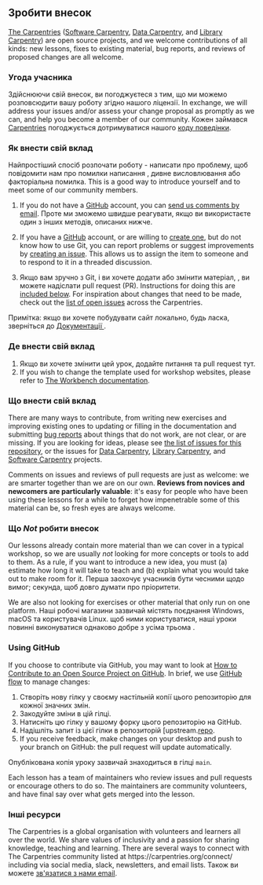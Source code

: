 ## Зробити внесок

[The Carpentries][cp-site] ([Software Carpentry][swc-site], [Data
Carpentry][dc-site], and [Library Carpentry][lc-site]) are open source
projects, and we welcome contributions of all kinds: new lessons, fixes to
existing material, bug reports, and reviews of proposed changes are all
welcome.

### Угода учасника

Здійснюючи свій внесок, ви погоджуєтеся з тим, що ми можемо розповсюдити вашу роботу згідно нашого
ліцензії. In exchange, we will address your issues and/or assess
your change proposal as promptly as we can, and help you become a member of our
community. Кожен займався [Carpentries][cp-site] погоджується дотримуватися
нашого [коду поведінки](CODE_OF_CONDUCT.md).

### Як внести свій вклад

Найпростіший спосіб розпочати роботу - написати про проблему, щоб повідомити нам про помилки написання
, дивне висловлювання або факторіальна помилка. This is a good way to
introduce yourself and to meet some of our community members.

1. If you do not have a [GitHub][github] account, you can [send us comments by
   email][contact]. Проте ми зможемо швидше реагувати, якщо ви використаєте
   один з інших методів, описаних нижче.

2. If you have a [GitHub][github] account, or are willing to [create
   one][github-join], but do not know how to use Git, you can report problems
   or suggest improvements by [creating an issue][repo-issues]. This allows us
   to assign the item to someone and to respond to it in a threaded discussion.

3. Якщо вам зручно з Git, і ви хочете додати або змінити матеріал,
   , ви можете надіслати pull request (PR). Instructions for doing this are
   [included below](#using-github). For inspiration about changes that need to
   be made, check out the [list of open issues][issues] across the Carpentries.

Примітка: якщо ви хочете побудувати сайт локально, будь ласка, зверніться до [Документації
][template-doc].

### Де внести свій вклад

1. Якщо ви хочете змінити цей урок, додайте питання та pull request тут.
2. If you wish to change the template used for workshop websites, please refer
   to [The Workbench documentation][template-doc].

### Що внести свій вклад

There are many ways to contribute, from writing new exercises and improving
existing ones to updating or filling in the documentation and submitting [bug
reports][issues] about things that do not work, are not clear, or are missing.
If you are looking for ideas, please see [the list of issues for this
repository][repo-issues], or the issues for [Data Carpentry][dc-issues],
[Library Carpentry][lc-issues], and [Software Carpentry][swc-issues] projects.

Comments on issues and reviews of pull requests are just as welcome: we are
smarter together than we are on our own. **Reviews from novices and newcomers
are particularly valuable**: it's easy for people who have been using these
lessons for a while to forget how impenetrable some of this material can be, so
fresh eyes are always welcome.

### Що _Not_ робити внесок

Our lessons already contain more material than we can cover in a typical
workshop, so we are usually _not_ looking for more concepts or tools to add to
them. As a rule, if you want to introduce a new idea, you must (a) estimate how
long it will take to teach and (b) explain what you would take out to make room
for it. Перша заохочує учасників бути чесними щодо вимог;
секунда, щоб довго думати про пріоритети.

We are also not looking for exercises or other material that only run on one
platform. Наші робочі магазини зазвичай містять поєднання Windows, macOS та
користувачів Linux. щоб ними користуватися, наші уроки повинні виконуватися однаково добре з усіма
трьома .

### Using GitHub

If you choose to contribute via GitHub, you may want to look at [How to
Contribute to an Open Source Project on GitHub][how-contribute]. In brief, we
use [GitHub flow][github-flow] to manage changes:

1. Створіть нову гілку у своєму настільній копії цього репозиторію для кожної
   значних змін.
2. Закодуйте зміни в цій гілці.
3. Натисніть цю гілку у вашому форку цього репозиторію на GitHub.
4. Надішліть запит із цієї гілки в репозиторій \[upstream.[repo].
5. If you receive feedback, make changes on your desktop and push to your
   branch on GitHub: the pull request will update automatically.

Опублікована копія уроку зазвичай знаходиться в гілці `main`.

Each lesson has a team of maintainers who review issues and pull requests or
encourage others to do so. The maintainers are community volunteers, and have
final say over what gets merged into the lesson.

### Інші ресурси

The Carpentries is a global organisation with volunteers and learners all over
the world. We share values of inclusivity and a passion for sharing knowledge,
teaching and learning. There are several ways to connect with The Carpentries
community listed at https\://carpentries.org/connect/ including via social
media, slack, newsletters, and email lists. Також ви можете [зв'язатися з нами
email][contact].

[repo]: https://github.com/swcarpentry/python-novice-gapminder

[repo-issues]: https://github.com/swcarpentry/python-novice-gapminder/issues

[contact]: mailto:team@carpentries.org

[cp-site]: https://carpentries.org/

[dc-issues]: https://github.com/issues?q=user%3Adatacarpentry

[dc-lessons]: https://datacarpentry.org/lessons/

[dc-site]: https://datacarpentry.org/

[discuss-list]: https://lists.software-carpentry.org/listinfo/discuss

[github]: https://github.com

[github-flow]: https://guides.github.com/introduction/flow/

[github-join]: https://github.com/join

[how-contribute]: https://egghead.io/courses/how-to-contribute-to-an-open-source-project-on-github

[issues]: https://carpentries.org/help-wanted-issues/

[lc-issues]: https://github.com/issues?q=user%3ALibraryCarpentry

[swc-issues]: https://github.com/issues?q=user%3Aswcarpentry

[swc-lessons]: https://software-carpentry.org/lessons/

[swc-site]: https://software-carpentry.org/

[lc-site]: https://librarycarpentry.org/

[template-doc]: https://carpentries.github.io/workbench/
